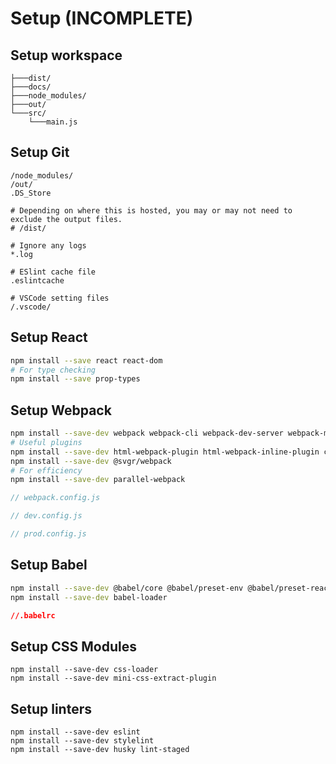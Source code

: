 # Setup (INCOMPLETE)

## Setup workspace
```
├───dist/
├───docs/
├───node_modules/
├───out/
└───src/
    └───main.js
```

## Setup Git
```.gitignore
/node_modules/
/out/
.DS_Store

# Depending on where this is hosted, you may or may not need to exclude the output files.
# /dist/

# Ignore any logs
*.log

# ESlint cache file
.eslintcache

# VSCode setting files
/.vscode/
```

## Setup React
```sh
npm install --save react react-dom
# For type checking
npm install --save prop-types
```

## Setup Webpack
```sh
npm install --save-dev webpack webpack-cli webpack-dev-server webpack-merge
# Useful plugins
npm install --save-dev html-webpack-plugin html-webpack-inline-plugin clean-webpack-plugin copy-webpack-plugin
npm install --save-dev @svgr/webpack
# For efficiency
npm install --save-dev parallel-webpack
```
```js
// webpack.config.js
```
```js
// dev.config.js
```
```js
// prod.config.js
```

## Setup Babel
```sh
npm install --save-dev @babel/core @babel/preset-env @babel/preset-react
npm install --save-dev babel-loader
```
```json
//.babelrc
```

## Setup CSS Modules
```
npm install --save-dev css-loader
npm install --save-dev mini-css-extract-plugin
```

## Setup linters
```
npm install --save-dev eslint
npm install --save-dev stylelint
npm install --save-dev husky lint-staged 
```
